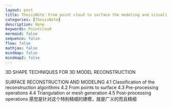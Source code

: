 ```yaml
---
layout: post
title: ThesisNote｜From point cloud to surface the modeling and visualization problem
categories: [ThesisNote]
description: None
keywords: Pointcloud
mermaid: false
sequence: false
flow: false
mathjax: false
mindmap: false
mindmap2: false
---
```


3D SHAPE TECHNIQUES FOR 3D MODEL
RECONSTRUCTION

SURFACE RECONSTRUCTION AND
MODELING
4.1 Classification of the reconstruction algorithms
4.2 From points to surface
4.3 Pre-processing operations
4.4 Triangulation or mesh generation
4.5 Post-processing operations
感觉是针对这个特别精细的建模，就是广义的而且精细

